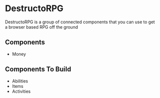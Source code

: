 # DestructoRPG
DestructoRPG is a group of connected components that you can use to get a browser based RPG off the ground

## Components

* Money

## Components To Build

* Abilities
* Items
* Activities
